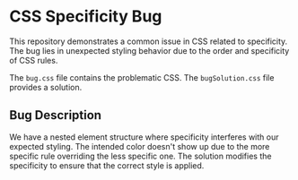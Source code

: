 # CSS Specificity Bug

This repository demonstrates a common issue in CSS related to specificity.  The bug lies in unexpected styling behavior due to the order and specificity of CSS rules.

The `bug.css` file contains the problematic CSS. The `bugSolution.css` file provides a solution.

## Bug Description

We have a nested element structure where specificity interferes with our expected styling. The intended color doesn't show up due to the more specific rule overriding the less specific one.  The solution modifies the specificity to ensure that the correct style is applied.